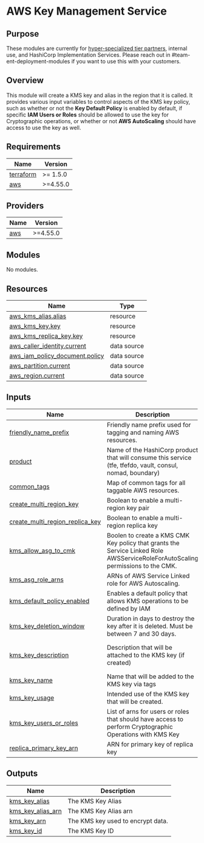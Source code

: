 # AWS Key Management Service  

## Purpose
These modules are currently for [hyper-specialized tier partners](https://www.hashicorp.com/partners/find-a-partner?category=systems-integrators), internal use, and HashiCorp Implementation Services. Please reach out in #team-ent-deployment-modules if you want to use this with your customers.

## Overview  
This module will create a KMS key and alias in the region that it is called.  It provides various input variables to control aspects of the KMS key policy, such as whether or not the **Key Default Policy** is enabled by default, if specific **IAM Users or Roles** should be allowed to use the key for Cryptographic operations, or whether or not **AWS AutoScaling** should have access to use the key as well.  


<!-- BEGIN_TF_DOCS -->
## Requirements

| Name | Version |
|------|---------|
| <a name="requirement_terraform"></a> [terraform](#requirement\_terraform) | >= 1.5.0 |
| <a name="requirement_aws"></a> [aws](#requirement\_aws) | >=4.55.0 |

## Providers

| Name | Version |
|------|---------|
| <a name="provider_aws"></a> [aws](#provider\_aws) | >=4.55.0 |

## Modules

No modules.

## Resources

| Name | Type |
|------|------|
| [aws_kms_alias.alias](https://registry.terraform.io/providers/hashicorp/aws/latest/docs/resources/kms_alias) | resource |
| [aws_kms_key.key](https://registry.terraform.io/providers/hashicorp/aws/latest/docs/resources/kms_key) | resource |
| [aws_kms_replica_key.key](https://registry.terraform.io/providers/hashicorp/aws/latest/docs/resources/kms_replica_key) | resource |
| [aws_caller_identity.current](https://registry.terraform.io/providers/hashicorp/aws/latest/docs/data-sources/caller_identity) | data source |
| [aws_iam_policy_document.policy](https://registry.terraform.io/providers/hashicorp/aws/latest/docs/data-sources/iam_policy_document) | data source |
| [aws_partition.current](https://registry.terraform.io/providers/hashicorp/aws/latest/docs/data-sources/partition) | data source |
| [aws_region.current](https://registry.terraform.io/providers/hashicorp/aws/latest/docs/data-sources/region) | data source |

## Inputs

| Name | Description | Type | Default | Required |
|------|-------------|------|---------|:--------:|
| <a name="input_friendly_name_prefix"></a> [friendly\_name\_prefix](#input\_friendly\_name\_prefix) | Friendly name prefix used for tagging and naming AWS resources. | `string` | n/a | yes |
| <a name="input_product"></a> [product](#input\_product) | Name of the HashiCorp product that will consume this service (tfe, tfefdo, vault, consul, nomad, boundary) | `string` | n/a | yes |
| <a name="input_common_tags"></a> [common\_tags](#input\_common\_tags) | Map of common tags for all taggable AWS resources. | `map(string)` | `{}` | no |
| <a name="input_create_multi_region_key"></a> [create\_multi\_region\_key](#input\_create\_multi\_region\_key) | Boolean to enable a multi-region key pair | `bool` | `false` | no |
| <a name="input_create_multi_region_replica_key"></a> [create\_multi\_region\_replica\_key](#input\_create\_multi\_region\_replica\_key) | Boolean to enable a multi-region replica key | `bool` | `false` | no |
| <a name="input_kms_allow_asg_to_cmk"></a> [kms\_allow\_asg\_to\_cmk](#input\_kms\_allow\_asg\_to\_cmk) | Boolen to create a KMS CMK Key policy that grants the Service Linked Role AWSServiceRoleForAutoScaling permissions to the CMK. | `bool` | `true` | no |
| <a name="input_kms_asg_role_arns"></a> [kms\_asg\_role\_arns](#input\_kms\_asg\_role\_arns) | ARNs of AWS Service Linked role for AWS Autoscaling. | `list(string)` | `[]` | no |
| <a name="input_kms_default_policy_enabled"></a> [kms\_default\_policy\_enabled](#input\_kms\_default\_policy\_enabled) | Enables a default policy that allows KMS operations to be defined by IAM | `string` | `true` | no |
| <a name="input_kms_key_deletion_window"></a> [kms\_key\_deletion\_window](#input\_kms\_key\_deletion\_window) | Duration in days to destroy the key after it is deleted. Must be between 7 and 30 days. | `number` | `7` | no |
| <a name="input_kms_key_description"></a> [kms\_key\_description](#input\_kms\_key\_description) | Description that will be attached to the KMS key (if created) | `string` | `"AWS KMS Customer-managed key to encrypt RDS, S3, EBS, etc."` | no |
| <a name="input_kms_key_name"></a> [kms\_key\_name](#input\_kms\_key\_name) | Name that will be added to the KMS key via tags | `string` | `"kms-key"` | no |
| <a name="input_kms_key_usage"></a> [kms\_key\_usage](#input\_kms\_key\_usage) | Intended use of the KMS key that will be created. | `string` | `"ENCRYPT_DECRYPT"` | no |
| <a name="input_kms_key_users_or_roles"></a> [kms\_key\_users\_or\_roles](#input\_kms\_key\_users\_or\_roles) | List of arns for users or roles that should have access to perform Cryptographic Operations with KMS Key | `list(string)` | `[]` | no |
| <a name="input_replica_primary_key_arn"></a> [replica\_primary\_key\_arn](#input\_replica\_primary\_key\_arn) | ARN for primary key of replica key | `string` | `""` | no |

## Outputs

| Name | Description |
|------|-------------|
| <a name="output_kms_key_alias"></a> [kms\_key\_alias](#output\_kms\_key\_alias) | The KMS Key Alias |
| <a name="output_kms_key_alias_arn"></a> [kms\_key\_alias\_arn](#output\_kms\_key\_alias\_arn) | The KMS Key Alias arn |
| <a name="output_kms_key_arn"></a> [kms\_key\_arn](#output\_kms\_key\_arn) | The KMS key used to encrypt data. |
| <a name="output_kms_key_id"></a> [kms\_key\_id](#output\_kms\_key\_id) | The KMS Key ID |
<!-- END_TF_DOCS -->
